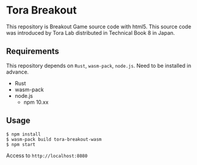 # Tora Breakout

This repository is Breakout Game source code with html5.
This source code was introduced by Tora Lab distributed in Technical Book 8 in Japan.

## Requirements

This repository depends on `Rust`, `wasm-pack`, `node.js`.
Need to be installed in advance.

- Rust
- wasm-pack
- node.js
  - npm 10.xx

## Usage

```
$ npm install
$ wasm-pack build tora-breakout-wasm
$ npm start
```

Access to `http://localhost:8080`